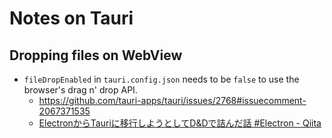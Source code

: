 # Notes on Tauri

## Dropping files on WebView

* `fileDropEnabled` in `tauri.config.json` needs to be `false` to use the browser's drag n' drop API.
    * <https://github.com/tauri-apps/tauri/issues/2768#issuecomment-2067371535>
    * [ElectronからTauriに移行しようとしてD&Dで詰んだ話 \#Electron \- Qiita](https://qiita.com/mrin/items/efe899943c3f69d53353)
